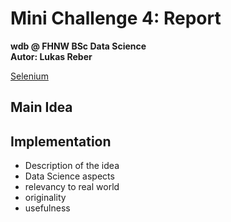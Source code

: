 # Mini Challenge 4: Report

**wdb @ FHNW BSc Data Science** \
**Autor: Lukas Reber**

[Selenium](https://www.selenium.dev/)

## Main Idea

## Implementation

* Description of the idea
* Data Science aspects
* relevancy to real world
* originality
* usefulness